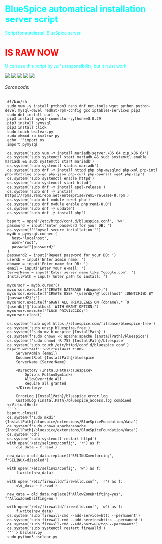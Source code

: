 <h1 style="color:cyan;">BlueSpice automatical installation server script</h1>
<a style="color:cyan">Script for autoinstall BlueSpice server.</a>
<h1 style="color:red;">IS RAW NOW</h1>  

<!DOCTYPE html>
<html>
<head>
</head>
<body>
<p {
  style="color:cyan;"
}>U can use this script by yur's responsibility, but it must work</p>
<img src=https://img.shields.io/badge/shell_script-%23121011.svg?style=for-the-badge&logo=gnu-bash&logoColor=white> <img src=https://img.shields.io/badge/python-3670A0?style=for-the-badge&logo=python&logoColor=ffdd54>
 <img src=https://img.shields.io/badge/cent%20os-002260?style=for-the-badge&logo=centos&logoColor=F0F0F0> <img src=https://img.shields.io/badge/-Rocky%20Linux-%2310B981?style=for-the-badge&logo=rockylinux&logoColor=white> <img src=https://img.shields.io/badge/Red%20Hat-EE0000?style=for-the-badge&logo=redhat&logoColor=white>

</body>
</html>
<h6>Sorce code:</h6>

 ```console
  #!/bin/sh
  sudo yum -y install python3 nano dnf net-tools wget python python-devel mysql-devel redhat-rpm-config gcc iptables-services pip3
  sudo dnf install curl -y
  pip3 install mysql-connector-python==8.0.29
  pip3 install pymysql
  pip3 install click
  sudo touch bsclear.py
  sudo chmod +x bsclear.py
  echo '''import os
  import pymysql

  os.system('sudo yum -y install mariadb-server.x86_64 zip.x86_64')
  os.system('sudo systemctl start mariadb && sudo systemctl enable mariadb && sudo systemctl start mariadb')
  os.system('sudo systemctl status mariadb')
  os.system('sudo dnf -y install httpd php php-mysqlnd php-xml php-intl php-mbstring php-gd php-json php-curl php-openssl wget php-zip')
  os.system('sudo systemctl enable httpd')
  os.system('sudo systemctl start httpd')
  os.system('sudo dnf -y install epel-release')
  os.system('sudo dnf -y install https://rpms.remirepo.net/enterprise/remi-release-8.rpm')
  os.system('sudo dnf module reset php')
  os.system('sudo dnf module enable php:remi-8.0')
  os.system('sudo dnf -y update')
  os.system('sudo dnf -y install php')

  bsport = open('/etc/httpd/conf.d/bluespice.conf', 'w+')
  password = input('Enter password for your DB: ')
  os.system(f'''mysql_secure_installation''')
  mydb = pymysql.connect(
    host="localhost",
    user="root",
    passwd=f"{password}"
  )
  password2 = input('Repeat password for your DB: ')
  userdb = input('Enter admin name: ')
  dbname = input('Enter name for DB: ')
  email = input('Enter your e-mail: ')
  ServerName = input('Enter server name like "google.com": ')
  InstallPath = input('Enter path to install: ')

  mycursor = mydb.cursor()
  mycursor.execute(f"CREATE DATABASE {dbname};")
  mycursor.execute(f"CREATE USER '{userdb}'@'localhost' IDENTIFIED BY '{password2}';")
  mycursor.execute(f"GRANT ALL PRIVILEGES ON {dbname}.* TO '{userdb}'@'localhost' WITH GRANT OPTION;")
  mycursor.execute('FLUSH PRIVILEGES;')
  mycursor.close()

  os.system('sudo wget https://bluespice.com/filebase/bluespice-free')
  os.system('sudo unzip bluespice-free')
  os.system(f'sudo mv bluespice {InstallPath}')
  os.system(f'sudo chown -R apache:apache {InstallPath}/bluespice')
  os.system(f'sudo chmod -R 755 {InstallPath}/bluespice')
  os.system('sudo touch /etc/httpd/conf.d/bluespice.conf')
  bsport.write(f'''<VirtualHost *:80>
      ServerAdmin {email}
      DocumentRoot {InstallPath}/bluespice
      ServerName {ServerName}

      <Directory {InstallPath}/bluespice>
          Options FollowSymLinks
          AllowOverride All
          Require all granted
      </Directory>

      ErrorLog {InstallPath}/bluespice_error.log
      CustomLog {InstallPath}/bluespice_access.log combined
  </VirtualHost>
  ''')
  bsport.close()
  os.system(f'sudo mkdir {InstallPath}/bluespice/extensions/BlueSpiceFoundation/data')
  os.system(f'sudo chown apache:apache {InstallPath}/bluespice/extensions/BlueSpiceFoundation/data')
  os.system('cd')
  os.system('sudo systemctl restart httpd')
  with open('/etc/selinux/config', 'r') as f:
      old_data = f.read()

  new_data = old_data.replace(f'SELINUX=enforcing', f'SELINUX=disabled')

  with open('/etc/selinux/config', 'w') as f:
      f.write(new_data)

  with open('/etc/firewalld/firewalld.conf', 'r') as f:
      old_data = f.read()

  new_data = old_data.replace(f'AllowZoneDrifting=yes', f'AllowZoneDrifting=no')

  with open('/etc/firewalld/firewalld.conf', 'w') as f:
      f.write(new_data)
  os.system('sudo firewall-cmd --add-service=http --permanent')
  os.system('sudo firewall-cmd --add-service=https --permanent')
  os.system('sudo firewall-cmd --add-port=80/tcp --permanent')
  os.system('sudo systemctl restart firewalld')
  ''' > bsclear.py
  sudo python3 bsclear.py

 ```
